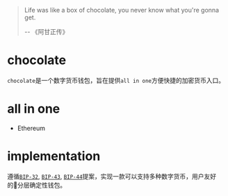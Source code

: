 > Life was like a box of chocolate, you never know what you're gonna get.
>
>-- 《阿甘正传》

# chocolate

`chocolate`是一个数字货币钱包，旨在提供`all in one`方便快捷的加密货币入口。

# all in one

* Ethereum

# implementation

遵循[`BIP-32`](https://github.com/bitcoin/bips/blob/master/bip-0032.mediawiki), [`BIP-43`](https://github.com/bitcoin/bips/blob/master/bip-0043.mediawiki), [`BIP-44`](https://github.com/bitcoin/bips/blob/master/bip-0044.mediawiki)提案，实现一款可以支持多种数字货币，用户友好的分层确定性钱包。